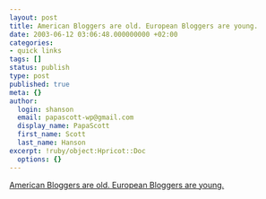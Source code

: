```yaml
---
layout: post
title: American Bloggers are old. European Bloggers are young.
date: 2003-06-12 03:06:48.000000000 +02:00
categories:
- quick links
tags: []
status: publish
type: post
published: true
meta: {}
author:
  login: shanson
  email: papascott-wp@gmail.com
  display_name: PapaScott
  first_name: Scott
  last_name: Hanson
excerpt: !ruby/object:Hpricot::Doc
  options: {}
---
```

<p><a title="Pot belly? Over 40? I guess I'd have fit in better in Boston than in Vienna" href="http://www.roell.net/weblog/archiv/2003/06/09/wbs_alte_leute.shtml">American Bloggers are old. European Bloggers are young.</a></p>

